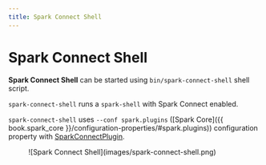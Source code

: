 ```yaml
---
title: Spark Connect Shell
---
```


# Spark Connect Shell

**Spark Connect Shell** can be started using `bin/spark-connect-shell` shell script.

`spark-connect-shell` runs a `spark-shell` with Spark Connect enabled.

`spark-connect-shell` uses `--conf spark.plugins` ([Spark Core]({{ book.spark_core }}/configuration-properties/#spark.plugins)) configuration property with [SparkConnectPlugin](server/SparkConnectPlugin.md).

<figure markdown>
  ![Spark Connect Shell](images/spark-connect-shell.png)
</figure>
